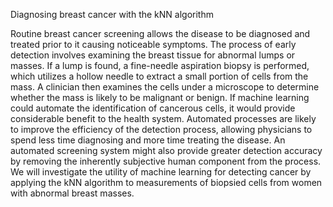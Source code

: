 Diagnosing breast cancer with the kNN algorithm

Routine breast cancer screening allows the disease to be diagnosed and treated
prior to it causing noticeable symptoms. The process of early detection involves
examining the breast tissue for abnormal lumps or masses. If a lump is found, a
fine-needle aspiration biopsy is performed, which utilizes a hollow needle to extract
a small portion of cells from the mass. A clinician then examines the cells under a
microscope to determine whether the mass is likely to be malignant or benign.
If machine learning could automate the identification of cancerous cells, it would
provide considerable benefit to the health system. Automated processes are likely
to improve the efficiency of the detection process, allowing physicians to spend less
time diagnosing and more time treating the disease. An automated screening system
might also provide greater detection accuracy by removing the inherently subjective
human component from the process. We will investigate the utility of machine learning
for detecting cancer by applying the kNN algorithm to measurements of biopsied cells 
from women with abnormal breast masses.

